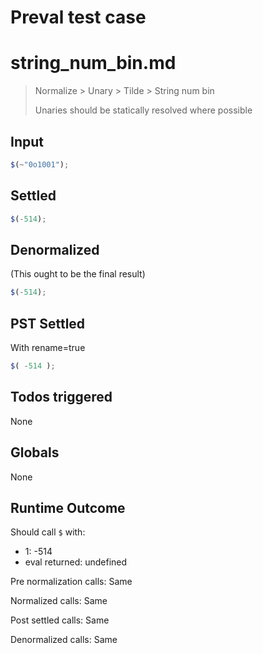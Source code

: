 # Preval test case

# string_num_bin.md

> Normalize > Unary > Tilde > String num bin
>
> Unaries should be statically resolved where possible

## Input

`````js filename=intro
$(~"0o1001");
`````


## Settled


`````js filename=intro
$(-514);
`````


## Denormalized
(This ought to be the final result)

`````js filename=intro
$(-514);
`````


## PST Settled
With rename=true

`````js filename=intro
$( -514 );
`````


## Todos triggered


None


## Globals


None


## Runtime Outcome


Should call `$` with:
 - 1: -514
 - eval returned: undefined

Pre normalization calls: Same

Normalized calls: Same

Post settled calls: Same

Denormalized calls: Same
